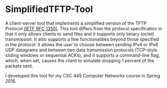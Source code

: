 # SimplifiedTFTP-Tool
A client-server tool that implements a simplified version of the TFTP Protocol [(IETF RFC 1350)](http://www.ietf.org/rfc/rfc1350.txt). This tool differs from the protocol specification in that it only allows clients to send files and it supports only binary (octet) transmission. It also supports a few functionalities beyond those specified in the protocol: it allows the user to choose between sending IPv4 or IPv6 UDP datagrams and between two data transmission protocols (TCP-style sliding windows or sequential ACKs), and it supports a command-line flag, which, when set, causes the client to simulate dropping 1 percent of the packets sent.

I developed this tool for my CSC 445 Computer Networks course in Spring 2016.
